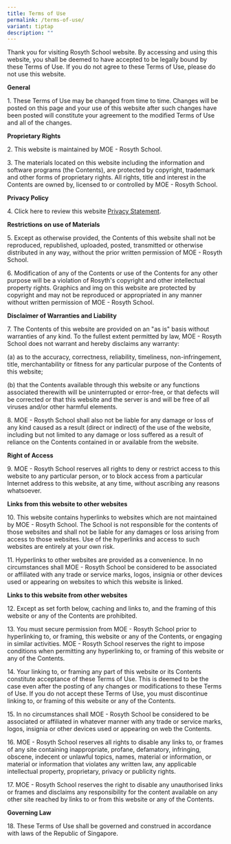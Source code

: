 ```yaml
---
title: Terms of Use
permalink: /terms-of-use/
variant: tiptap
description: ""
---
```

<p>Thank you for visiting Rosyth School website. By accessing and using this
website, you shall be deemed to have accepted to be legally bound by these
Terms of Use. If you do not agree to these Terms of Use, please do not
use this website.</p>
<p><strong>General</strong>
</p>
<p>1. These Terms of Use may be changed from time to time. Changes will be
posted on this page and your use of this website after such changes have
been posted will constitute your agreement to the modified Terms of Use
and all of the changes.</p>
<p><strong>Proprietary Rights</strong>
</p>
<p>2. This website is maintained by MOE - Rosyth School.</p>
<p>3. The materials located on this website including the information and
software programs (the Contents), are protected by copyright, trademark
and other forms of proprietary rights. All rights, title and interest in
the Contents are owned by, licensed to or controlled by MOE - Rosyth School.</p>
<p><strong>Privacy Policy</strong>
</p>
<p>4. Click here to review this website&nbsp;<a href="https://www.rosyth.moe.edu.sg/privacy/" rel="noopener noreferrer nofollow" target="_blank">Privacy Statement</a>.</p>
<p><strong>Restrictions on use of Materials</strong>
</p>
<p>5. Except as otherwise provided, the Contents of this website shall not
be reproduced, republished, uploaded, posted, transmitted or otherwise
distributed in any way, without the prior written permission of MOE - Rosyth
School.</p>
<p>6. Modification of any of the Contents or use of the Contents for any
other purpose will be a violation of Rosyth's copyright and other intellectual
property rights. Graphics and img on this website are protected by copyright
and may not be reproduced or appropriated in any manner without written
permission of MOE - Rosyth School.</p>
<p><strong>Disclaimer of Warranties and Liability</strong>
</p>
<p>7. The Contents of this website are provided on an "as is" basis without
warranties of any kind. To the fullest extent permitted by law, MOE - Rosyth
School does not warrant and hereby disclaims any warranty:</p>
<p>(a) as to the accuracy, correctness, reliability, timeliness, non-infringement,
title, merchantability or fitness for any particular purpose of the Contents
of this website;</p>
<p>(b) that the Contents available through this website or any functions
associated therewith will be uninterrupted or error-free, or that defects
will be corrected or that this website and the server is and will be free
of all viruses and/or other harmful elements.</p>
<p>8. MOE - Rosyth School shall also not be liable for any damage or loss
of any kind caused as a result (direct or indirect) of the use of the website,
including but not limited to any damage or loss suffered as a result of
reliance on the Contents contained in or available from the website.</p>
<p><strong>Right of Access</strong>
</p>
<p>9. MOE - Rosyth School reserves all rights to deny or restrict access
to this website to any particular person, or to block access from a particular
Internet address to this website, at any time, without ascribing any reasons
whatsoever.</p>
<p><strong>Links from this website to other websites</strong>
</p>
<p>10. This website contains hyperlinks to websites which are not maintained
by MOE - Rosyth School. The School is not responsible for the contents
of those websites and shall not be liable for any damages or loss arising
from access to those websites. Use of the hyperlinks and access to such
websites are entirely at your own risk.</p>
<p>11. Hyperlinks to other websites are provided as a convenience. In no
circumstances shall MOE - Rosyth School be considered to be associated
or affiliated with any trade or service marks, logos, insignia or other
devices used or appearing on websites to which this website is linked.</p>
<p><strong>Links to this website from other websites</strong>
</p>
<p>12. Except as set forth below, caching and links to, and the framing of
this website or any of the Contents are prohibited.</p>
<p>13. You must secure permission from MOE - Rosyth School prior to hyperlinking
to, or framing, this website or any of the Contents, or engaging in similar
activities. MOE - Rosyth School reserves the right to impose conditions
when permitting any hyperlinking to, or framing of this website or any
of the Contents.</p>
<p>14. Your linking to, or framing any part of this website or its Contents
constitute acceptance of these Terms of Use. This is deemed to be the case
even after the posting of any changes or modifications to these Terms of
Use. If you do not accept these Terms of Use, you must discontinue linking
to, or framing of this website or any of the Contents.</p>
<p>15. In no circumstances shall MOE - Rosyth School be considered to be
associated or affiliated in whatever manner with any trade or service marks,
logos, insignia or other devices used or appearing on web the Contents.</p>
<p>16. MOE - Rosyth School reserves all rights to disable any links to, or
frames of any site containing inappropriate, profane, defamatory, infringing,
obscene, indecent or unlawful topics, names, material or information, or
material or information that violates any written law, any applicable intellectual
property, proprietary, privacy or publicity rights.</p>
<p>17. MOE - Rosyth School reserves the right to disable any unauthorised
links or frames and disclaims any responsibility for the content available
on any other site reached by links to or from this website or any of the
Contents.</p>
<p><strong>Governing Law</strong>
</p>
<p>18. These Terms of Use shall be governed and construed in accordance with
laws of the Republic of Singapore.</p>